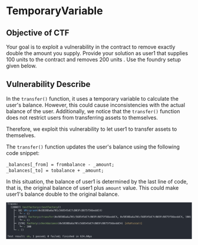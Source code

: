 # TemporaryVariable

## Objective of CTF

Your goal is to exploit a vulnerability in the contract to remove exactly double the amount you supply. Provide your solution as user1 that supplies 100 units to the contract and removes 200 units . Use the foundry setup given below.

## Vulnerability Describe

In the `transfer()` function, it uses a temporary variable to calculate the user's balance. However, this could cause inconsistencies with the actual balance of the user. Additionally, we notice that the `transfer()` function does not restrict users from transferring assets to themselves.

Therefore, we exploit this vulnerability to let user1 to transfer assets to themselves.

The `transfer()` function updates the user's balance using the following code snippet:

```code=solidity
_balances[_from] = frombalance - _amount;
_balances[_to] = tobalance + _amount;
```

In this situation, the balance of user1 is determined by the last line of code, that is, the original balance of user1 plus `amount` value. This could make user1's balance double to the original balance.

![Alt text](image.png)
